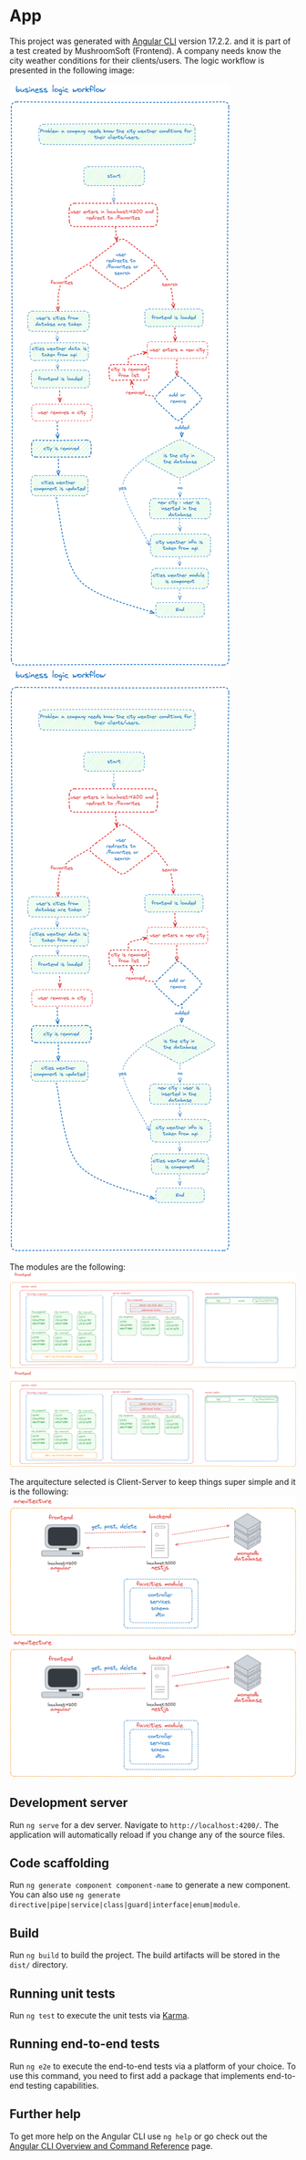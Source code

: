 # App

This project was generated with [Angular CLI](https://github.com/angular/angular-cli) version 17.2.2. and it is part of a test created by MushroomSoft (Frontend).
A company needs know the city weather conditions for their clients/users. The logic workflow is presented in the following image:

![Mi imagen](foto3.png)
<img src="foto3.png" alt="workflow" />

The modules are the following:
![Mi imagen 2](foto2.png)
<img src="foto2.png" alt="modules" />

The arquitecture selected is Client-Server to keep things super simple and it is the following:
![Mi imagen 3](foto1.png)
<img src="foto1.png" alt="arquitecture" />

## Development server

Run `ng serve` for a dev server. Navigate to `http://localhost:4200/`. The application will automatically reload if you change any of the source files.

## Code scaffolding

Run `ng generate component component-name` to generate a new component. You can also use `ng generate directive|pipe|service|class|guard|interface|enum|module`.

## Build

Run `ng build` to build the project. The build artifacts will be stored in the `dist/` directory.

## Running unit tests

Run `ng test` to execute the unit tests via [Karma](https://karma-runner.github.io).

## Running end-to-end tests

Run `ng e2e` to execute the end-to-end tests via a platform of your choice. To use this command, you need to first add a package that implements end-to-end testing capabilities.

## Further help

To get more help on the Angular CLI use `ng help` or go check out the [Angular CLI Overview and Command Reference](https://angular.io/cli) page.
